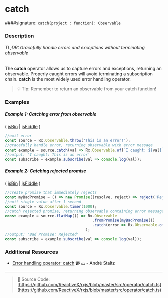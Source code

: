 # catch
####signature: `catch(project : function): Observable`

### Description

###### TL;DR: Gracefully handle errors and exceptions without terminating observable

The **catch** operator allows us to capture errors and exceptions, returning an observable. Properly caught errors will avoid terminating a subscription chain.  **catch** is the most widely used error handling operator.

> :bulb: Tip: Remember to return an observable from your catch function!

### Examples

##### Example 1: Catching error from observable

( [jsBin](http://jsbin.com/porevoxelu/1/edit?js,console) | [jsFiddle](https://jsfiddle.net/btroncone/wk4oLLqc/) )

```js
//emit error
const source = Rx.Observable.throw('This is an error!');
//gracefully handle error, returning observable with error message
const example = source.catch(val => Rx.Observable.of(`I caught: ${val}`));
//output: 'I caught: This is an error'
const subscribe = example.subscribe(val => console.log(val));
```

##### Example 2: Catching rejected promise

( [jsBin](http://jsbin.com/rusaxubanu/1/edit?js,console) | [jsFiddle](https://jsfiddle.net/btroncone/sLq92gLv/) )

```js
//create promise that immediately rejects
const myBadPromise = () => new Promise((resolve, reject) => reject('Rejected!'));
//emit single value after 1 second
const source = Rx.Observable.timer(1000);
//catch rejected promise, returning observable containing error message
const example = source.flatMap(() => Rx.Observable
                                       .fromPromise(myBadPromise())
                                       .catch(error => Rx.Observable.of(`Bad Promise: ${error}`))
                                    );
//output: 'Bad Promise: Rejected'
const subscribe = example.subscribe(val => console.log(val));
```


### Additional Resources
* [Error handling operator: catch](https://egghead.io/lessons/rxjs-error-handling-operator-catch?course=rxjs-beyond-the-basics-operators-in-depth) :video_camera: :dollar: - André Staltz

---
> :file_folder: Source Code:  [https://github.com/ReactiveX/rxjs/blob/master/src/operator/catch.ts](https://github.com/ReactiveX/rxjs/blob/master/src/operator/catch.ts)
